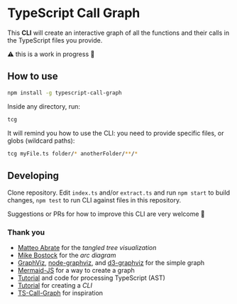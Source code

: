 # TypeScript Call Graph

This **CLI** will create an interactive graph of all the functions and their calls in the TypeScript files you provide.

⚠️ this is a work in progress 🚧

## How to use

```sh
npm install -g typescript-call-graph
```

Inside any directory, run:

```sh
tcg
```

It will remind you how to use the CLI: you need to provide specific files, or globs (wildcard paths):

```sh
tcg myFile.ts folder/* anotherFolder/**/*
```

## Developing

Clone repository. Edit `index.ts` and/or `extract.ts` and run `npm start` to build changes, `npm test` to run CLI against files in this repository.

Suggestions or PRs for how to improve this CLI are very welcome 	🙇

### Thank you

- [Matteo Abrate](https://observablehq.com/@nitaku/tangled-tree-visualization-ii) for the _tangled tree visualization_
- [Mike Bostock](https://observablehq.com/@d3/arc-diagram) for the _arc diagram_
- [GraphViz](https://graphviz.org/), [node-graphviz](https://github.com/glejeune/node-graphviz), and [d3-graphviz](https://github.com/magjac/d3-graphviz) for the simple graph
- [Mermaid-JS](https://github.com/mermaid-js/mermaid) for a way to create a graph
- [Tutorial](https://convincedcoder.com/2019/01/19/Processing-TypeScript-using-TypeScript/) and code for processing TypeScript (AST)
- [Tutorial](https://developer.okta.com/blog/2019/06/18/command-line-app-with-nodejs) for creating a *CLI*
- [TS-Call-Graph](https://github.com/Deskbot/TS-Call-Graph) for inspiration
